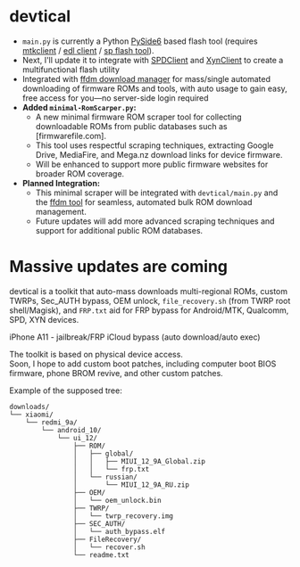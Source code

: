 # devtical

* `main.py` is currently a Python [PySide6](https://wiki.qt.io/Qt_for_Python_PySide) based flash tool (requires [mtkclient](https://github.com/bkerler/mtkclient) / [edl client](https://github.com/bkerler/edl) / [sp flash tool](https://spflashtool.com/)).
* Next, I'll update it to integrate with [SPDClient](https://github.com/ABDO10DZ/spdclient) and [XynClient](https://github.com/ABDO10DZ/XynClient) to create a multifunctional flash utility
* Integrated with [ffdm download manager](https://github.com/ABDO10DZ/ffdm) for mass/single automated downloading of firmware ROMs and tools, with auto usage to gain easy, free access for you—no server-side login required
* **Added `minimal-RomScarper.py`:**
  - A new minimal firmware ROM scraper tool for collecting downloadable ROMs from public databases such as [firmwarefile.com].
  - This tool uses respectful scraping techniques, extracting Google Drive, MediaFire, and Mega.nz download links for device firmware.
  - Will be enhanced to support more public firmware websites for broader ROM coverage.
* **Planned Integration:**
  - This minimal scraper will be integrated with `devtical/main.py` and the [ffdm tool](https://github.com/ABDO10DZ/ffdm) for seamless, automated bulk ROM download management.
  - Future updates will add more advanced scraping techniques and support for additional public ROM databases.

# Massive updates are coming

devtical is a toolkit that auto-mass downloads multi-regional ROMs, custom TWRPs, Sec_AUTH bypass, OEM unlock, `file_recovery.sh` (from TWRP root shell/Magisk), and `FRP.txt` aid for FRP bypass for Android/MTK, Qualcomm, SPD, XYN devices.

iPhone A11 - jailbreak/FRP iCloud bypass (auto download/auto exec)

The toolkit is based on physical device access.  
Soon, I hope to add custom boot patches, including computer boot BIOS firmware, phone BROM revive, and other custom patches.

Example of the supposed tree:
```
downloads/
└── xiaomi/
    └── redmi_9a/
        └── android_10/
            └── ui_12/
                ├── ROM/
                │   ├── global/
                │   │   ├── MIUI_12_9A_Global.zip
                │   │   └── frp.txt
                │   └── russian/
                │       └── MIUI_12_9A_RU.zip
                ├── OEM/
                │   └── oem_unlock.bin
                ├── TWRP/
                │   └── twrp_recovery.img
                ├── SEC_AUTH/
                │   └── auth_bypass.elf
                ├── FileRecovery/
                │   └── recover.sh
                └── readme.txt
```